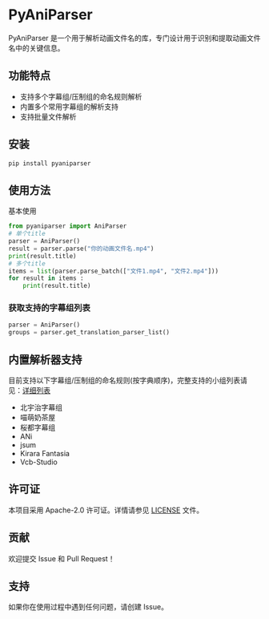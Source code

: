 # PyAniParser

PyAniParser 是一个用于解析动画文件名的库，专门设计用于识别和提取动画文件名中的关键信息。

## 功能特点

- 支持多个字幕组/压制组的命名规则解析
- 内置多个常用字幕组的解析支持
- 支持批量文件解析

## 安装

```bash
pip install pyaniparser
```

## 使用方法

基本使用

```python
from pyaniparser import AniParser
# 单个title
parser = AniParser()
result = parser.parse("你的动画文件名.mp4")
print(result.title)
# 多个title
items = list(parser.parse_batch(["文件1.mp4", "文件2.mp4"]))
for result in items :
    print(result.title)
```

### 获取支持的字幕组列表

```python
parser = AniParser()
groups = parser.get_translation_parser_list()
```

## 内置解析器支持

目前支持以下字幕组/压制组的命名规则(按字典顺序)，完整支持的小组列表请见：[详细列表](https://github.com/banned2054/Banned.AniParser/blob/master/Docs/SupportedGroups.md)

- 北宇治字幕组
- 喵萌奶茶屋
- 桜都字幕组
- ANi
- jsum
- Kirara Fantasia
- Vcb-Studio

## 许可证

本项目采用 Apache-2.0 许可证。详情请参见 [LICENSE](LICENSE) 文件。

## 贡献

欢迎提交 Issue 和 Pull Request！

## 支持

如果你在使用过程中遇到任何问题，请创建 Issue。